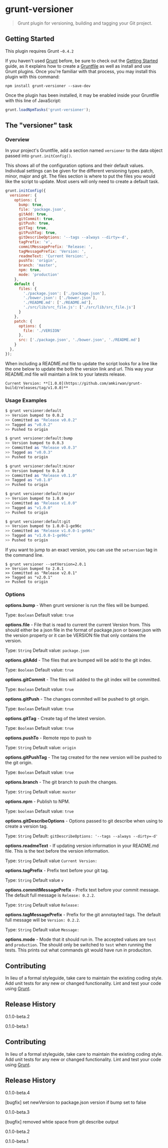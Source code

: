 # grunt-versioner

> Grunt plugin for versioning, building and tagging your Git project.

## Getting Started
This plugin requires Grunt `~0.4.2`

If you haven't used [Grunt](http://gruntjs.com/) before, be sure to check out the [Getting Started](http://gruntjs.com/getting-started) guide, as it explains how to create a [Gruntfile](http://gruntjs.com/sample-gruntfile) as well as install and use Grunt plugins. Once you're familiar with that process, you may install this plugin with this command:

```shell
npm install grunt-versioner --save-dev
```

Once the plugin has been installed, it may be enabled inside your Gruntfile with this line of JavaScript:

```js
grunt.loadNpmTasks('grunt-versioner');
```

## The "versioner" task

### Overview

In your project's Gruntfile, add a section named `versioner` to the data object passed into `grunt.initConfig()`.

This shows all of the configuration options and their default values. Individual settings can be given for the different versioning types patch, minor, major and git. The files section is where to put the files you would like the script to update.  Most users will only need to create a default task.

```js
grunt.initConfig({
  versioner: {
    options: {
      bump: true,
      file: 'package.json',
      gitAdd: true,
      gitCommit: true,
      gitPush: true,
      gitTag: true,
      gitPushTag: true,
      gitDescribeOptions: '--tags --always --dirty=-d',
      tagPrefix: 'v',
      commitMessagePrefix: 'Release: ',
      tagMessagePrefix: 'Version: ',
      readmeText: 'Current Version:',
      pushTo: 'origin',
      branch: 'master',
      npm: true,
      mode: 'production'
    },
    default {
      files: {
        './package.json': ['./package.json'],
        './bower.json': ['./bower.json'],
        './README.md': ['./README.md'],
        './src/lib/src_file.js': ['./src/lib/src_file.js']
      }
    },
    patch: {
      options: {
        file: './VERSION'
      },
      src: ['./package.json', './bower.json', './README.md']
    }
  },
});
```

When including a README.md file to update the script looks for a line like the one below to update the both the version link and url. This way your README.md file will maintain a link to your latests release.

```
Current Version: **[1.0.0](https://github.com/amkirwan/grunt-build/releases/tag/v1.0.0)**
```

### Usage Examples

```bash
$ grunt versioner:default
>> Version bumped to 0.0.2
>> Committed as "Release v0.0.2"
>> Tagged as "v0.0.2"
>> Pushed to origin

$ grunt versioner:default:bump
>> Version bumped to 0.0.3
>> Committed as "Release v0.0.3"
>> Tagged as "v0.0.3"
>> Pushed to origin

$ grunt versioner:default:minor
>> Version bumped to 0.1.0
>> Committed as "Release v0.1.0"
>> Tagged as "v0.1.0"
>> Pushed to origin

$ grunt versioner:default:major
>> Version bumped to 1.0.0
>> Committed as "Release v1.0.0"
>> Tagged as "v1.0.0"
>> Pushed to origin

$ grunt versioner:default:git
>> Version bumped to 1.0.0-1-ge96c
>> Committed as "Release v1.0.0-1-ge96c"
>> Tagged as "v1.0.0-1-ge96c"
>> Pushed to origin
```

If you want to jump to an exact version, you can use the ```setversion``` tag in the command line.

```
$ grunt versioner --setVersion=2.0.1
>> Version bumped to 2.0.1
>> Committed as "Release v2.0.1"
>> Tagged as "v2.0.1"
>> Pushed to origin
```

### Options

**options.bump** - When grunt versioner is run the files will be bumped. 

Type: `Boolean`
Default value: `true`

**options.file** - File that is read to current the current Version from. This should either be a json file in the format of package.json or bower.json with the version property or it can be VERSION file that only contains the version.

Type: `String`
Default value: `package.json`

**options.gitAdd** - The files that are bumped will be add to the git index.

Type: `Boolean`
Default value: `true`

**options.gitCommit** - The files will added to the git index will be committed. 

Type: `Boolean`
Default value: `true`

**options.gitPush** - The changes commited will be pushed to git origin.

Type: `Boolean`
Default value: `true`

**options.gitTag** - Create tag of the latest version.

Type: `Boolean`
Default value: `true`

**options.pushTo** - Remote repo to push to

Type: `String`
Default value: `origin`

**options.gitPushTag** - The tag created for the new version will be pushed to the git origin.

Type: `Boolean`
Default value: `true`

**options.branch** - The git branch to push the changes.

Type: `String`
Default value: `master`

**options.npm** - Publish to NPM.

Type: `boolean`
Default value: `true`

**options.gitDescribeOptions** - Options passed to git describe when using to create a version tag.

Type: `String`
Default: `gitDescribeOptions: '--tags --always --dirty=-d'`
 
**options.readmeText** - If updating version information in your README.md file. This is the text before the version information. 

Type: `String`
Default value `Current Version:`

**options.tagPrefix** - Prefix text before your git tag.

Type: `String`
Default value `v`

**options.commitMessagePrefix** - Prefix text before your commit message. The default full message is `Release: 0.2.2`.

Type: `String`
Default value `Release: `

**options.tagMessagePrefix** - Prefix for the git annotayted tags. The default full message will be `Version: 0.2.2`.

Type: `String`
Default value `Message: `

**options.mode** - Mode that it should run in. The accepted values are `test` and `production`. The should only be switched to `test` when running the tests. This prints out what commands git would have run in produciton.

## Contributing
In lieu of a formal styleguide, take care to maintain the existing coding style. Add unit tests for any new or changed functionality. Lint and test your code using [Grunt](http://gruntjs.com/).

## Release History

0.1.0-beta.2

0.1.0-beta.1

## Contributing
In lieu of a formal styleguide, take care to maintain the existing coding style. Add unit tests for any new or changed functionality. Lint and test your code using [Grunt](http://gruntjs.com/).

## Release History

0.1.0-beta.4

[bugfix] set newVersion to package.json version if bump set to false

0.1.0-beta.3

[bugfix] removed whtie space from git describe output

0.1.0-beta.2

0.1.0-beta.1
